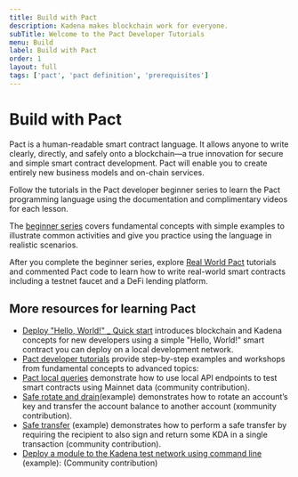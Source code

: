 ```yaml
---
title: Build with Pact
description: Kadena makes blockchain work for everyone.
subTitle: Welcome to the Pact Developer Tutorials
menu: Build
label: Build with Pact
order: 1
layout: full
tags: ['pact', 'pact definition', 'prerequisites']
---
```


# Build with Pact

Pact is a human-readable smart contract language. 
It allows anyone to write clearly, directly, and safely onto a blockchain—a true innovation for secure and simple smart contract development. 
Pact will enable you to create entirely new business models and on-chain services.

Follow the tutorials in the Pact developer beginner series to learn the Pact programming
language using the documentation and complimentary videos for each lesson.

The [beginner series](/build/pact/beginner) covers fundamental concepts with simple examples to illustrate common activities and give you practice using the language in realistic scenarios.

After you complete the beginner series, explore [Real World Pact](https://github.com/thomashoneyman/real-world-pact) tutorials and commented Pact code to learn how to write real-world smart contracts including a testnet faucet and a DeFi lending platform.

## More resources for learning Pact

- [Deploy "Hello, World!" _ Quick start](/build/quickstart) introduces blockchain and Kadena concepts for new developers using a simple "Hello, World!" smart contract you can deploy on a local development network.
- [Pact developer tutorials](/tutorials) provide step-by-step examples and workshops from fundamental concepts to advanced topics:
- [Pact local queries](/build/guides/pact-local-api-queries) demonstrate how to use local API endpoints to test smart contracts using Mainnet data (community contribution).
- [Safe rotate and drain](/build/guides/safe-rotate-and-drain)(example) demonstrates how to rotate an account’s key and transfer the account balance to another account (xommunity contribution).
- [Safe transfer](/build/guides/safe-transfer) (example) demonstrates how to perform a safe transfer by requiring the recipient to also sign and return some KDA in a single transaction (community contribution).
- [Deploy a module to the Kadena test network using command line](https://gist.github.com/LindaOrtega/1c219f887d9782c6745dbd827bdbfb4d) (example): (Community contribution)
